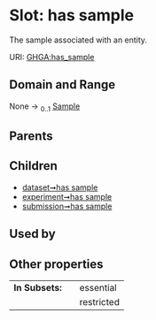 
# Slot: has sample


The sample associated with an entity.

URI: [GHGA:has_sample](https://w3id.org/GHGA/has_sample)


## Domain and Range

None &#8594;  <sub>0..1</sub> [Sample](Sample.md)

## Parents


## Children

 *  [dataset➞has sample](dataset_has_sample.md)
 *  [experiment➞has sample](experiment_has_sample.md)
 *  [submission➞has sample](submission_has_sample.md)

## Used by


## Other properties

|  |  |  |
| --- | --- | --- |
| **In Subsets:** | | essential |
|  | | restricted |


